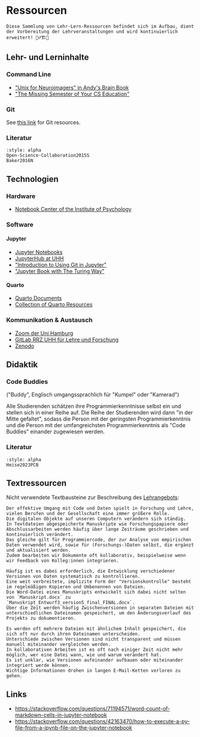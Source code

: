 # Ressourcen

```{note}
Diese Sammlung von Lehr-Lern-Ressourcen befindet sich im Aufbau, dient der Vorbereitung der Lehrveranstaltungen und wird kontinuierlich erweitert! 👷‍♂️🏗🚚
```

## Lehr- und Lerninhalte

### Command Line

- ["Unix for Neuroimagers" in Andy's Brain Book](https://andysbrainbook.readthedocs.io/en/latest/unix/Unix_Intro.html)
- ["The Missing Semester of Your CS Education"](https://missing.csail.mit.edu/)

### Git

See [this link](https://docs.google.com/spreadsheets/d/1-nana238MzguhbIGnCQEQEfG6GT7WTMdICCgHtG2d4s/edit?usp=sharing) for Git resources.

### Literatur

```{bibliography}
:style: alpha
Open-Science-Collaboration2015S
Baker2016N
```

## Technologien

### Hardware

- [Notebook Center of the Institute of Psychology](https://www.psy.uni-hamburg.de/en/service/notebookcenter.html)

### Software

#### Jupyter

- [Jupyter Notebooks](https://jupyter.org/)
- [JupyterHub at UHH](https://code.min.uni-hamburg.de/hub/)
- ["Introduction to Using Git in Jupyter"](https://andgarc.github.io/basic-git-jupyter-lesson/index.html)
- ["Jupyter Book with The Turing Way"](https://malvikasharan.github.io/jupyter-book-with-the-turing-way/aio/index.html)

#### Quarto

- [Quarto Documents](https://quarto.org/)
- [Collection of Quarto Resources](https://github.com/mcanouil/awesome-quarto)

### Kommunikation & Austausch

- [Zoom der Uni Hamburg](https://uni-hamburg.zoom.us/)
- [GitLab RRZ UHH für Lehre und Forschung ](https://gitlab.rrz.uni-hamburg.de/)
- [Zenodo](https://zenodo.org/)

## Didaktik

### Code Buddies

("Buddy", Englisch umgangssprachlich für "Kumpel" oder "Kamerad")

Alle Studierenden schätzen ihre Programmierkenntnisse selbst ein und stellen sich in einer Reihe auf.
Die Reihe der Studierenden wird dann "in der Mitte gefaltet", sodass die Person mit der geringsten Programmierkenntnis und die Person mit der umfangreichsten Programmierkenntnis als "Code Buddies" einander zugewiesen werden.

### Literatur

```{bibliography}
:style: alpha
Heise2023PCB
```

## Textressourcen

Nicht verwendete Textbausteine zur Beschreibung des [Lehrangebots](./lehrangebot.ipynb):

```
Der effektive Umgang mit Code und Daten spielt in Forschung und Lehre, vielen Berufen und der Gesellschaft eine immer größere Rolle.
Die digitalen Objekte auf unseren Computern verändern sich ständig.
In Textdateien abgespeicherte Manuskripte wie Forschungspapiere oder Abschlussarbeiten werden häufig über lange Zeiträume geschrieben und kontinuierlich verändert.
Das gleiche gilt für Programmiercode, der zur Analyse von empirischen Daten verwendet wird, sowie für (Forschungs-)Daten selbst, die ergänzt und aktualisiert werden.
Zudem bearbeiten wir Dokumente oft kollaborativ, beispielweise wenn wir Feedback von Kolleg:innen integrieren.

Häufig ist es dabei erforderlich, die Entwicklung verschiedener Versionen von Daten systematisch zu kontrollieren.
Eine weit verbreitete, implizite Form der "Versionskontrolle" besteht im regelmäßigen Kopieren und Umbenennen von Dateien.
Die Word-Datei eines Manuskripts entwickelt sich dabei nicht selten von `Manuskript.docx` zu `Manuskript_Entwurf3_version5_final_FINAL.docx`.
Über die Zeit werden häufig Zwischenversionen in separaten Dateien mit unterschiedlichen Dateinamen gespeichert, um den Änderungsverlauf des Projekts zu dokumentieren.

Es werden oft mehrere Dateien mit ähnlichem Inhalt gespeichert, die sich oft nur durch ihren Dateinamen unterscheiden.
Unterschiede zwischen Versionen sind nicht transparent und müssen manuell miteinander vergleichen werden.
In kollaborativen Arbeiten ist es oft nach einiger Zeit nicht mehr möglich, wer eine Datei wann, wie und warum verändert hat.
Es ist unklar, wie Versionen aufeinander aufbauen oder miteinander integriert werde können.
Wichtige Informationen drohen in langen E-Mail-Ketten verloren zu gehen.
```

## Links

- https://stackoverflow.com/questions/71194571/word-count-of-markdown-cells-in-jupyter-notebook
- https://stackoverflow.com/questions/42163470/how-to-execute-a-py-file-from-a-ipynb-file-on-the-jupyter-notebook